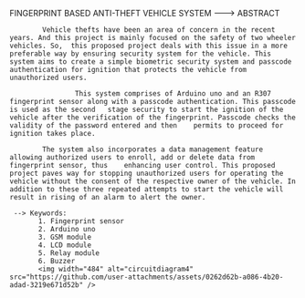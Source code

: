  FINGERPRINT BASED ANTI-THEFT VEHICLE SYSTEM
         ---> ABSTRACT
                        
			Vehicle thefts have been an area of concern in the recent years. And this project is mainly focused on the safety of two wheeler vehicles. So, 	this proposed project deals with this issue in a more preferable way by ensuring security system for the vehicle. This system aims to create a simple biometric security system and passcode authentication for ignition that protects the vehicle from unauthorized users.
			 
                	This system comprises of Arduino uno and an R307 fingerprint sensor along with a passcode authentication. This passcode is used as the second 	stage security to start the ignition of the vehicle after the verification of the fingerprint. Passcode checks the validity of the password entered and then 	permits to proceed for ignition takes place.
                 
  			The system also incorporates a data management feature allowing authorized users to enroll, add or delete data from fingerprint sensor, thus 	enhancing user control. This proposed project paves way for stopping unauthorized users for operating the vehicle without the consent of the respective owner of the vehicle. In addition to these three repeated attempts to start the vehicle will result in rising of an alarm to alert the owner.           
   
     --> Keywords:  
           1. Fingerprint sensor 
           2. Arduino uno 
           3. GSM module 
           4. LCD module 
           5. Relay module 
           6. Buzzer                                                                                             
           <img width="484" alt="circuitdiagram4" src="https://github.com/user-attachments/assets/0262d62b-a086-4b20-adad-3219e671d52b" />
